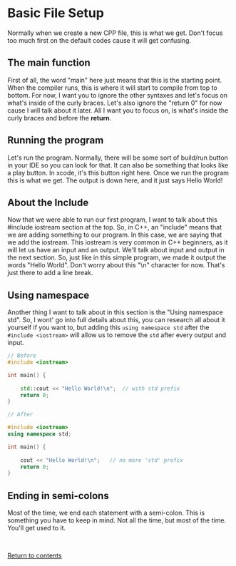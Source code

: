 # Basic File Setup
Normally when we create a new CPP file, this is what we get. Don't focus too much first on the default codes cause it will get confusing.

## The main function
First of all, the word "main" here just means that this is the starting point. When the compiler runs, this is where it will start to compile from top to bottom. For now, I want you to ignore the other syntaxes and let's focus on what's inside of the curly braces. Let's also ignore the "return 0" for now cause I will talk about it later. All I want you to focus on, is what's inside the curly braces and before the **return**.

## Running the program
Let's run the program. Normally, there will be some sort of build/run button in your IDE so you can look for that. It can also be something that looks like a play button. In xcode, it's this button right here. Once we run the program this is what we get. The output is down here, and it just says Hello World!

## About the Include
Now that we were able to run our first program, I want to talk about this #include iostream section at the top. So, in C++, an "include" means that we are adding something to our program. In this case, we are saying that we add the iostream. This iostream is very common in C++ beginners, as it will let us have an input and an output. We'll talk about input and output in the next section. So, just like in this simple program, we made it output the words "Hello World". Don't worry about this "\n" character for now. That's just there to add a line break.

## Using namespace
Another thing I want to talk about in this section is the "Using namespace std". So, I wont' go into full details about this, you can research all about it yourself if you want to, but adding this `using namespace std` after the `#include <iostream>` will allow us to remove the `std` after every output and input.

``` c++
// Before 
#include <iostream>

int main() {
    
    std::cout << "Hello World!\n";	// with std prefix
    return 0;
}

// After

#include <iostream>
using namespace std;

int main() {
    
    cout << "Hello World!\n";	// no more 'std' prefix
    return 0;
}


```

## Ending in semi-colons
Most of the time, we end each statement with a semi-colon. This is something you have to keep in mind. Not all the time, but most of the time. You'll get used to it.

<br>

[Return to contents](../readme.md#topics-included)